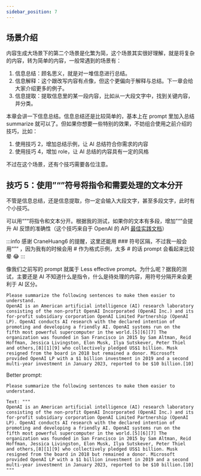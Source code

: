 ```yaml
---
sidebar_position: 7
---
```

<head>
  <script defer="defer" src="https://embed.trydyno.com/embedder.js"></script>
  <link href="https://embed.trydyno.com/embedder.css" rel="stylesheet" />
</head>

## 场景介绍

内容生成大场景下的第二个场景是化繁为简，这个场景其实很好理解，就是将复杂的内容，转为简单的内容，一般常遇到的场景有：

1. 信息总结：顾名思义，就是对一堆信息进行总结。
2. 信息解释：这个跟改写内容有点像，但这个更偏向于解释与总结。下一章会给大家介绍更多的例子。
3. 信息提取：提取信息里的某一段内容，比如从一大段文字中，找到关键内容，并分类。

本章会讲一下信息总结。信息总结还是比较简单的，基本上在 prompt 里加入总结 summarize 就可以了。但如果你想要一些特别的效果，不妨组合使用之前介绍的技巧，比如：

1. 使用技巧 2，增加总结示例，让 AI 总结符合你需求的内容
2. 使用技巧 4，增加 role，让 AI 总结的内容具有一定的风格

不过在这个场景，还有个技巧需要各位注意。

## **技巧 5：使用”“”符号将指令和需要处理的文本分开**

不管是信息总结，还是信息提取，你一定会输入大段文字，甚至多段文字，此时有个小技巧。

可以用“”“将指令和文本分开。根据我的测试，如果你的文本有多段，增加”“”会提升 AI 反馈的准确性（这个技巧来自于 OpenAI 的 API [最佳实践文档](https://help.openai.com/en/articles/6654000-best-practices-for-prompt-engineering-with-openai-api)）

:::info 
感谢 CraneHuang6 的提醒，这里还能用 ### 符号区隔，不过我一般会用“”“ ，因为我有的时候会用 # 作为格式示例，太多 # 的话 prompt 会看起来比较晕 😂
:::

像我们之前写的 prompt 就属于 Less effective prompt。为什么呢？据我的测试，主要还是 AI 不知道什么是指令，什么是待处理的内容，用符号分隔开来会更利于 AI 区分。

```other
Please summarize the following sentences to make them easier to understand.
OpenAI is an American artificial intelligence (AI) research laboratory consisting of the non-profit OpenAI Incorporated (OpenAI Inc.) and its for-profit subsidiary corporation OpenAI Limited Partnership (OpenAI LP). OpenAI conducts AI research with the declared intention of promoting and developing a friendly AI. OpenAI systems run on the fifth most powerful supercomputer in the world.[5][6][7] The organization was founded in San Francisco in 2015 by Sam Altman, Reid Hoffman, Jessica Livingston, Elon Musk, Ilya Sutskever, Peter Thiel and others,[8][1][9] who collectively pledged US$1 billion. Musk resigned from the board in 2018 but remained a donor. Microsoft provided OpenAI LP with a $1 billion investment in 2019 and a second multi-year investment in January 2023, reported to be $10 billion.[10]
```

Better prompt:

```other
Please summarize the following sentences to make them easier to understand.

Text: """
OpenAI is an American artificial intelligence (AI) research laboratory consisting of the non-profit OpenAI Incorporated (OpenAI Inc.) and its for-profit subsidiary corporation OpenAI Limited Partnership (OpenAI LP). OpenAI conducts AI research with the declared intention of promoting and developing a friendly AI. OpenAI systems run on the fifth most powerful supercomputer in the world.[5][6][7] The organization was founded in San Francisco in 2015 by Sam Altman, Reid Hoffman, Jessica Livingston, Elon Musk, Ilya Sutskever, Peter Thiel and others,[8][1][9] who collectively pledged US$1 billion. Musk resigned from the board in 2018 but remained a donor. Microsoft provided OpenAI LP with a $1 billion investment in 2019 and a second multi-year investment in January 2023, reported to be $10 billion.[10]
"""
```

